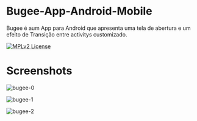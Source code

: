 # Bugee-App-Android-Mobile
Bugee é aum App para Android que apresenta uma tela de abertura e um efeito de Transição entre activitys customizado.

[![MPLv2 License](http://img.shields.io/badge/license-MPLv2-blue.svg?style=flat-square)](https://www.mozilla.org/MPL/2.0/)

# Screenshots

![bugee-0](https://user-images.githubusercontent.com/54155091/172086036-351f7a0f-f0a9-4bb6-80ed-9c50bce05425.jpg)

![bugee-1](https://user-images.githubusercontent.com/54155091/172086051-7da7a1e9-eb15-4c97-802a-a491c2c5a0e9.jpg)

![bugee-2](https://user-images.githubusercontent.com/54155091/172086436-a9dcac2f-3dc8-478b-8440-d9374c9c12e5.jpg)

